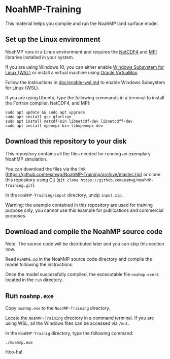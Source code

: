 # NoahMP-Training

This material helps you compile and run the NoahMP land surface model.

## Set up the Linux environment

NoahMP runs in a Linux environment and requires the [NetCDF4](https://www.unidata.ucar.edu/software/netcdf/) and [MPI](https://en.wikipedia.org/wiki/Message_Passing_Interface) libraries installed in your system.

If you are using Windows 10, you can either enable [Windows Subsystem for Linux (WSL)](https://docs.microsoft.com/en-us/windows/wsl/about) or install a virtual machine using [Oracle VirtualBox](https://www.virtualbox.org).

Follow the instructions in [doc/enable-wsl.md](doc/enable-wsl.md) to enable Windows Subsystem for Linux (WSL). 

If you are using Ubuntu, type the following commands in a terminal to install the Fortran compiler, NetCDF4, and MPI:
```
sudo apt update && sudo apt upgrade
sudo apt install gcc gfortran
sudo apt install netcdf-bin libnetcdf-dev libnetcdff-dev
sudo apt install openmpi-bin libopenmpi-dev
```

## Download this repository to your disk

This repository contains all the files needed for running an exemplary NoahMP simulation.

You can download the files via the link [https://github.com/esmwg/NoahMP-Training/archive/master.zip] or clone this repository using [Git](https://git-scm.com/) (`git clone https://github.com/esmwg/NoahMP-Training.git`).

In the `NoahMP-Training/input` directory, unzip `input.zip`.

Warning: the example contained in this repository are used for training purpose only, you cannot use this example for publications and commercial purposes.

## Download and compile the NoahMP source code

Note: The source code will be distributed later and you can skip this section now.

Read `README.md` in the NoahMP source code directory and compile the model following the instructions.

Once the model successfully compiled, the excecutable file `noahmp.exe` is located in the `run` directory.


## Run `noahmp.exe`

Copy `noahmp.exe` to the `NoahMP-Training` directory.

Locate the `NoahMP-Training` directory in a command terminal. If you are using WSL, all the Windows files can be accessed via `/mnt`.

In the `NoahMP-Trainig` directory, type the following command:
```
./noahmp.exe
```

Hoo-ha!
